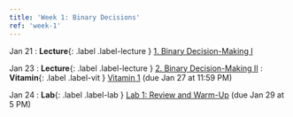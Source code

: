```yaml
---
title: 'Week 1: Binary Decisions'
ref: 'week-1'
---
```


Jan 21
: **Lecture**{: .label .label-lecture } [1. Binary Decision-Making I](lecture/lec01)

Jan 23
: **Lecture**{: .label .label-lecture } [2. Binary Decision-Making II](lecture/lec02)
: **Vitamin**{: .label .label-vit } [Vitamin 1](https://www.gradescope.com/courses/959999/assignments/5660462) (due Jan 27 at 11:59 PM)

Jan 24
: **Lab**{: .label .label-lab } [Lab 1: Review and Warm-Up](https://data102.datahub.berkeley.edu/hub/user-redirect/git-pull?repo=https%3A%2F%2Fgithub.com%2Fds-102%2Fsp25-materials&urlpath=lab%2Ftree%2Fsp25-materials%2Flab%2Flab01%2Flab01.ipynb&branch=main) (due Jan 29 at 5 PM)

